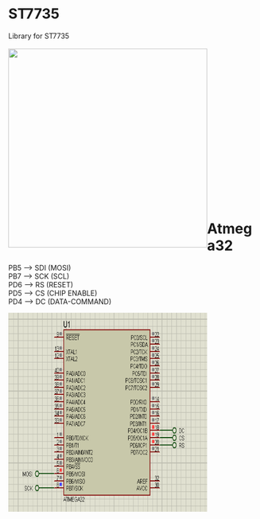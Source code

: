 # ST7735

Library for ST7735 <br/><br/>
<img align="left" width="400" height="400" src="https://github.com/josimarpereiraleite/ST7735/blob/main/Images/01.png">
<br /><br /><br /><br /><br /><br /><br /><br /><br /><br /><br /><br /><br /><br /><br /><br /><br /><br />
# Atmega32<br />

PB5 --> SDI (MOSI)<br />
PB7 --> SCK (SCL)<br />
PD6 --> RS (RESET)<br />
PD5 --> CS (CHIP ENABLE)<br />
PD4 --> DC (DATA-COMMAND)<br />

<img align="left" width="400" height="400" src="https://github.com/josimarpereiraleite/ST7735/blob/main/Images/00.png"><br />


